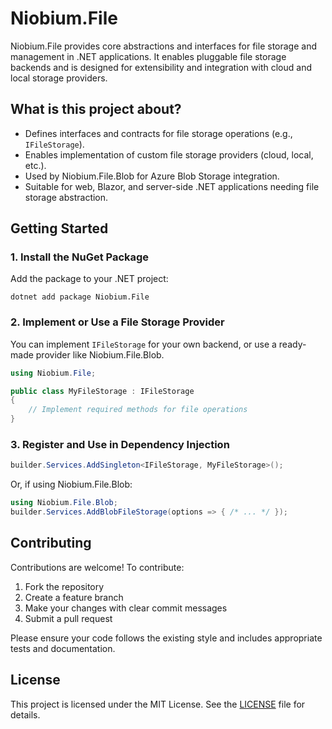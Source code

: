 # Niobium.File

Niobium.File provides core abstractions and interfaces for file storage and management in .NET applications. It enables pluggable file storage backends and is designed for extensibility and integration with cloud and local storage providers.

## What is this project about?
- Defines interfaces and contracts for file storage operations (e.g., `IFileStorage`).
- Enables implementation of custom file storage providers (cloud, local, etc.).
- Used by Niobium.File.Blob for Azure Blob Storage integration.
- Suitable for web, Blazor, and server-side .NET applications needing file storage abstraction.

## Getting Started

### 1. Install the NuGet Package
Add the package to your .NET project:

```
dotnet add package Niobium.File
```

### 2. Implement or Use a File Storage Provider
You can implement `IFileStorage` for your own backend, or use a ready-made provider like Niobium.File.Blob.

```csharp
using Niobium.File;

public class MyFileStorage : IFileStorage
{
    // Implement required methods for file operations
}
```

### 3. Register and Use in Dependency Injection

```csharp
builder.Services.AddSingleton<IFileStorage, MyFileStorage>();
```

Or, if using Niobium.File.Blob:

```csharp
using Niobium.File.Blob;
builder.Services.AddBlobFileStorage(options => { /* ... */ });
```

## Contributing

Contributions are welcome! To contribute:
1. Fork the repository
2. Create a feature branch
3. Make your changes with clear commit messages
4. Submit a pull request

Please ensure your code follows the existing style and includes appropriate tests and documentation.

## License

This project is licensed under the MIT License. See the [LICENSE](LICENSE) file for details.

